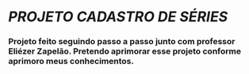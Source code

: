 # *PROJETO CADASTRO DE SÉRIES*

### Projeto feito seguindo passo a passo junto com professor Eliézer Zapelão. Pretendo aprimorar esse projeto conforme aprimoro meus conhecimentos.